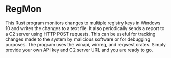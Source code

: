 # RegMon
This Rust program monitors changes to multiple registry keys in Windows 10 and writes the changes to a text file. It also periodically sends a report to a C2 server using HTTP POST requests. This can be useful for tracking changes made to the system by malicious software or for debugging purposes. The program uses the winapi, winreg, and reqwest crates. Simply provide your own API key and C2 server URL and you are ready to go.
